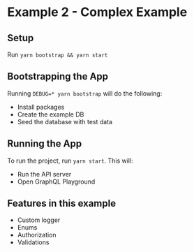 # Example 2 - Complex Example

## Setup

Run `yarn bootstrap && yarn start`

## Bootstrapping the App

Running `DEBUG=* yarn bootstrap` will do the following:

- Install packages
- Create the example DB
- Seed the database with test data

## Running the App

To run the project, run `yarn start`.  This will:

- Run the API server
- Open GraphQL Playground

## Features in this example

- Custom logger
- Enums
- Authorization
- Validations

